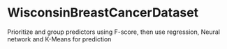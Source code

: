 # WisconsinBreastCancerDataset
Prioritize and group predictors using F-score, then use regression, Neural network and K-Means for prediction   

